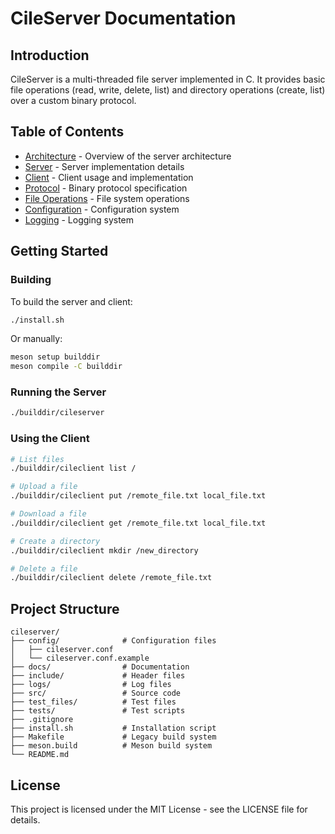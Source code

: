 # CileServer Documentation

## Introduction

CileServer is a multi-threaded file server implemented in C. It provides basic file operations (read, write, delete, list) and directory operations (create, list) over a custom binary protocol.

## Table of Contents

- [Architecture](architecture.md) - Overview of the server architecture
- [Server](server.md) - Server implementation details
- [Client](client.md) - Client usage and implementation
- [Protocol](protocol.md) - Binary protocol specification
- [File Operations](file_operations.md) - File system operations
- [Configuration](configuration.md) - Configuration system
- [Logging](logging.md) - Logging system

## Getting Started

### Building

To build the server and client:

```bash
./install.sh
```

Or manually:

```bash
meson setup builddir
meson compile -C builddir
```

### Running the Server

```bash
./builddir/cileserver
```

### Using the Client

```bash
# List files
./builddir/cileclient list /

# Upload a file
./builddir/cileclient put /remote_file.txt local_file.txt

# Download a file
./builddir/cileclient get /remote_file.txt local_file.txt

# Create a directory
./builddir/cileclient mkdir /new_directory

# Delete a file
./builddir/cileclient delete /remote_file.txt
```

## Project Structure

```
cileserver/
├── config/              # Configuration files
│   ├── cileserver.conf
│   └── cileserver.conf.example
├── docs/                # Documentation
├── include/             # Header files
├── logs/                # Log files
├── src/                 # Source code
├── test_files/          # Test files
├── tests/               # Test scripts
├── .gitignore
├── install.sh           # Installation script
├── Makefile             # Legacy build system
├── meson.build          # Meson build system
└── README.md
```

## License

This project is licensed under the MIT License - see the LICENSE file for details. 